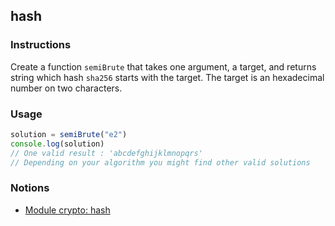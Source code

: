 ## hash

### Instructions

Create a function `semiBrute` that takes one argument, a target, and returns string which hash `sha256` starts with the target. The target is an hexadecimal number on two characters.

### Usage

```js
solution = semiBrute("e2")
console.log(solution)
// One valid result : 'abcdefghijklmnopqrs'
// Depending on your algorithm you might find other valid solutions

```

### Notions

- [Module crypto: hash](https://nodejs.org/docs/latest-v14.x/api/crypto.html#crypto_class_hash)
